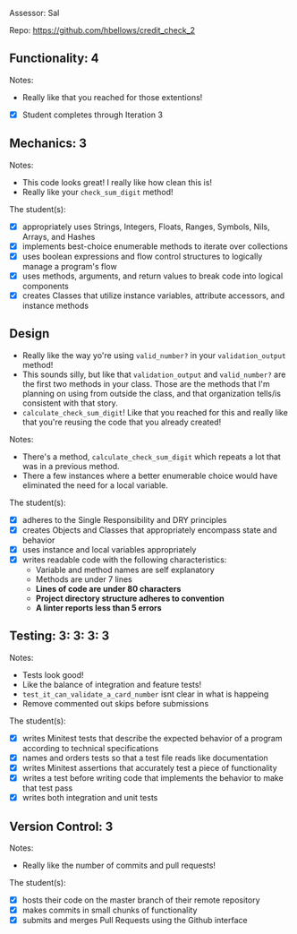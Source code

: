 Assessor: Sal

Repo: https://github.com/hbellows/credit_check_2

## Functionality: 4

Notes:

* Really like that you reached for those extentions!

- [x] Student completes through Iteration 3

## Mechanics: 3

Notes:

* This code looks great! I really like how clean this is!
* Really like your `check_sum_digit` method!

The student(s):

- [x] appropriately uses Strings, Integers, Floats, Ranges, Symbols, Nils, Arrays, and Hashes
- [x] implements best-choice enumerable methods to iterate over collections
- [x] uses boolean expressions and flow control structures to logically manage a program's flow
- [x] uses methods, arguments, and return values to break code into logical components
- [x] creates Classes that utilize instance variables, attribute accessors, and instance methods

## Design

* Really like the way yo're using `valid_number?` in your `validation_output` method!
* This sounds silly, but like that `validation_output` and `valid_number?` are the first two methods in your class. Those are the methods that I'm planning on using from outside the class, and that organization tells/is consistent with that story.
* `calculate_check_sum_digit`! Like that you reached for this and really like that you're reusing the code that you already created!

Notes:

* There's a method, `calculate_check_sum_digit` which repeats a lot that was in a
previous method.
* There a few instances where a better enumerable choice would have eliminated
the need for a local variable.


The student(s):

- [x] adheres to the Single Responsibility and DRY principles
- [x] creates Objects and Classes that appropriately encompass state and behavior
- [x] uses instance and local variables appropriately
- [x] writes readable code with the following characteristics:
    * Variable and method names are self explanatory
    * Methods are under 7 lines
    * **Lines of code are under 80 characters**
    * **Project directory structure adheres to convention**
    * **A linter reports less than 5 errors**

## Testing: 3: 3: 3: 3

Notes:

* Tests look good!
* Like the balance of integration and feature tests!
 * `test_it_can_validate_a_card_number` isnt clear in what is happeing
 * Remove commented out skips before submissions

The student(s):

- [x] writes Minitest tests that describe the expected behavior of a program according to technical specifications
- [x] names and orders tests so that a test file reads like documentation
- [x] writes Minitest assertions that accurately test a piece of functionality
- [x] writes a test before writing code that implements the behavior to make that test pass
- [x] writes both integration and unit tests

## Version Control: 3

Notes:

* Really like the number of commits and pull requests!

The student(s):

- [x] hosts their code on the master branch of their remote repository
- [x] makes commits in small chunks of functionality
- [x] submits and merges Pull Requests using the Github interface
